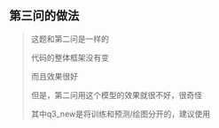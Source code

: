 ## 第三问的做法


> 这题和第二问是一样的
> 
> 代码的整体框架没有变
> 
> 而且效果很好
> 
> 但是，第二问用这个模型的效果就很不好，很奇怪
> 
> 其中q3_new是将训练和预测/绘图分开的，建议使用